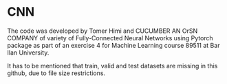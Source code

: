 # CNN

The code was developed by Tomer Himi and CUCUMBER AN OrSN COMPANY of variety of Fully-Connected Neural Networks using Pytorch package as part of an exercise 4 for Machine Learning course 89511 at Bar Ilan University.

It has to be mentioned that train, valid and test datasets are missing in this github, due to file size restrictions.
